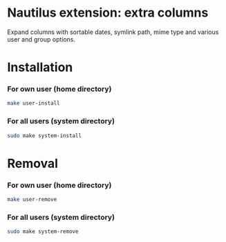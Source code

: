 # Nautilus extension: extra columns

Expand columns with sortable dates, symlink path, mime type and various user and group options.

# Installation

### For own user (home directory)

```bash
make user-install
```

### For all users (system directory)

```bash
sudo make system-install
```

# Removal

### For own user (home directory)

```bash
make user-remove
```

### For all users (system directory)

```bash
sudo make system-remove
```
